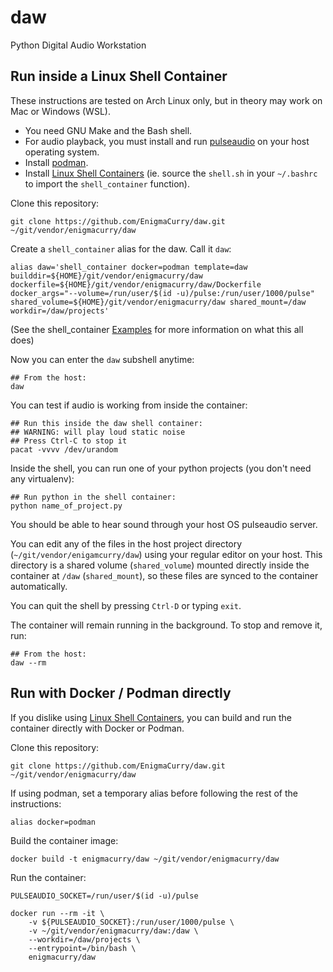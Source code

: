 # daw

Python Digital Audio Workstation

## Run inside a Linux Shell Container

These instructions are tested on Arch Linux only, but in theory may work on Mac
or Windows (WSL).

 * You need GNU Make and the Bash shell.
 * For audio playback, you must install and run
   [pulseaudio](https://www.freedesktop.org/wiki/Software/PulseAudio/) on your
   host operating system.
 * Install [podman](https://podman.io/getting-started/installation).
 * Install [Linux Shell
   Containers](https://github.com/EnigmaCurry/d.rymcg.tech/tree/master/_terminal/linux)
   (ie. source the `shell.sh` in your `~/.bashrc` to import the
   `shell_container` function).
   
Clone this repository:

```
git clone https://github.com/EnigmaCurry/daw.git ~/git/vendor/enigmacurry/daw
```
   
Create a `shell_container` alias for the daw. Call it `daw`:

```
alias daw='shell_container docker=podman template=daw builddir=${HOME}/git/vendor/enigmacurry/daw dockerfile=${HOME}/git/vendor/enigmacurry/daw/Dockerfile docker_args="--volume=/run/user/$(id -u)/pulse:/run/user/1000/pulse" shared_volume=${HOME}/git/vendor/enigmacurry/daw shared_mount=/daw workdir=/daw/projects'
```

(See the shell_container
[Examples](https://github.com/EnigmaCurry/d.rymcg.tech/tree/master/_terminal/linux#vendored-dockerfile-example)
for more information on what this all does)

Now you can enter the `daw` subshell anytime:

```
## From the host:
daw
```

You can test if audio is working from inside the container:

```
## Run this inside the daw shell container:
## WARNING: will play loud static noise
## Press Ctrl-C to stop it
pacat -vvvv /dev/urandom
```

Inside the shell, you can run one of your python projects (you don't need any
virtualenv):

```
## Run python in the shell container:
python name_of_project.py
```

You should be able to hear sound through your host OS pulseaudio server.

You can edit any of the files in the host project directory
(`~/git/vendor/enigamcurry/daw`) using your regular editor on your host. This
directory is a shared volume (`shared_volume`) mounted directly inside the
container at `/daw` (`shared_mount`), so these files are synced to the container
automatically.

You can quit the shell by pressing `Ctrl-D` or typing `exit`.

The container will remain running in the background. To stop and remove it, run:

```
## From the host:
daw --rm
```

## Run with Docker / Podman directly

If you dislike using [Linux Shell
   Containers](https://github.com/EnigmaCurry/d.rymcg.tech/tree/master/_terminal/linux),
   you can build and run the container directly with Docker or Podman.

Clone this repository:

```
git clone https://github.com/EnigmaCurry/daw.git ~/git/vendor/enigmacurry/daw
```

If using podman, set a temporary alias before following the rest of the
instructions:

```
alias docker=podman
```

Build the container image:

```
docker build -t enigmacurry/daw ~/git/vendor/enigmacurry/daw
```

Run the container:

```
PULSEAUDIO_SOCKET=/run/user/$(id -u)/pulse

docker run --rm -it \
    -v ${PULSEAUDIO_SOCKET}:/run/user/1000/pulse \
    -v ~/git/vendor/enigmacurry/daw:/daw \
    --workdir=/daw/projects \
    --entrypoint=/bin/bash \
    enigmacurry/daw
```

